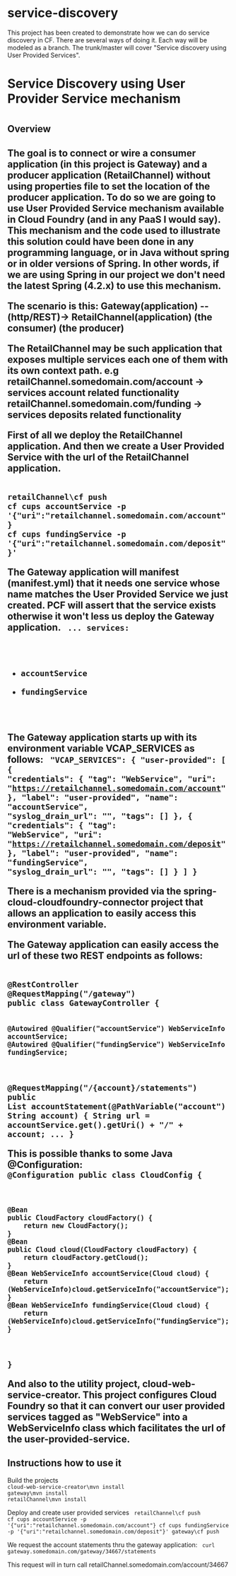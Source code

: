 # service-discovery
This project has been created to demonstrate how we can do service discovery in CF. There are several ways of doing it. Each way will be modeled as a branch. The trunk/master will cover "Service discovery using User Provided Services".

<h1>Service Discovery using User Provider Service mechanism<h1>
<h2>Overview<h2>
The goal is to connect or wire a consumer application (in this project is Gateway) and a producer application (RetailChannel) without using properties file to set the location of the producer application.
To do so we are going to use User Provided Service mechanism available in Cloud Foundry (and in any PaaS I would say). This mechanism and the code used to illustrate this solution could have been done in any programming language, or in Java without spring or in older versions of Spring. In other words, if we are using Spring in our project we don't need the latest Spring (4.2.x) to use this mechanism.

The scenario is this:
   Gateway(application) --(http/REST)-> RetailChannel(application)
        (the consumer)                    (the producer)

The RetailChannel may be such application that exposes multiple services each one of them with its own context path. e.g
 retailChannel.somedomain.com/account -> services account related functionality
 retailChannel.somedomain.com/funding -> services deposits related functionality

First of all we deploy the RetailChannel application. And then we create a User Provided Service with the url of the RetailChannel application.

<code>
retailChannel\cf push
cf cups accountService -p '{"uri":"retailchannel.somedomain.com/account"}
cf cups fundingService -p '{"uri":"retailchannel.somedomain.com/deposit"}'
</code>

The Gateway application will manifest (manifest.yml) that it needs one service whose name matches the User Provided Service we just created. PCF will assert that the service exists otherwise it won't less us deploy the Gateway application.
<code>
...
services:
  - accountService
  - fundingService
</code>

The Gateway application starts up with its environment variable VCAP_SERVICES as follows:
<code>
"VCAP_SERVICES": {
  "user-provided": [
   {
    "credentials": {
     "tag": "WebService",
     "uri": "https://retailchannel.somedomain.com/account"
    },
    "label": "user-provided",
    "name": "accountService",
    "syslog_drain_url": "",
    "tags": []
   },
   {
    "credentials": {
     "tag": "WebService",
     "uri": "https://retailchannel.somedomain.com/deposit"
    },
    "label": "user-provided",
    "name": "fundingService",
    "syslog_drain_url": "",
    "tags": []
   }
  ]
 }
 </code>

There is a mechanism provided via the spring-cloud-cloudfoundry-connector project that allows an application to easily access this environment variable.

The Gateway application can easily access the url of these two REST endpoints as follows:

<code>
@RestController
@RequestMapping("/gateway")
public class GatewayController {

	@Autowired @Qualifier("accountService") WebServiceInfo accountService;  
	@Autowired @Qualifier("fundingService") WebServiceInfo fundingService;  

  @RequestMapping("/{account}/statements")
	public List<AccountTransaction> accountStatement(@PathVariable("account") String account) {
		String url = accountService.get().getUri() + "/" + account;
    ...
	}
</code>

This is possible thanks to some Java @Configuration:
<code>
@Configuration
public class CloudConfig {

	@Bean
	public CloudFactory cloudFactory() {
		return new CloudFactory();
	}
	@Bean
	public Cloud cloud(CloudFactory cloudFactory) {
		return cloudFactory.getCloud();
	}
	@Bean WebServiceInfo accountService(Cloud cloud) {
		return (WebServiceInfo)cloud.getServiceInfo("accountService");
	}
	@Bean WebServiceInfo fundingService(Cloud cloud) {
		return (WebServiceInfo)cloud.getServiceInfo("fundingService");
	}
}
</code>

And also to the utility project, cloud-web-service-creator. This project configures Cloud Foundry so that it can convert our user provided services tagged as "WebService" into a WebServiceInfo class which facilitates the url of the user-provided-service.


<h2>Instructions how to use it</h2>
Build the projects
<code>
cloud-web-service-creator\mvn install
gateway\mvn install
retailChannel\mvn install
</code>

Deploy and create user provided services
<code>
retailChannel\cf push
cf cups accountService -p '{"uri":"retailchannel.somedomain.com/account"}
cf cups fundingService -p '{"uri":"retailchannel.somedomain.com/deposit"}'
gateway\cf push
</code>

We request the account statements thru the gateway application:
<code>
curl gateway.somedomain.com/gateway/34667/statements
</code>

This request will in turn call retailChannel.somedomain.com/account/34667
